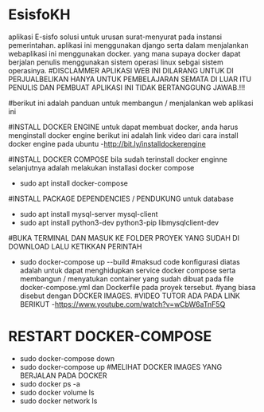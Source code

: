 # EsisfoKH
aplikasi E-sisfo solusi untuk urusan surat-menyurat pada instansi pemerintahan. aplikasi ini  menggunakan django serta dalam menjalankan webaplikasi ini menggunakan docker.
yang mana supaya docker dapat berjalan penulis menggunakan sistem operasi linux sebgai sistem operasinya.
#DISCLAMMER APLIKASI WEB INI DILARANG UNTUK DI PERJUALBELIKAN HANYA UNTUK PEMBELAJARAN SEMATA DI LUAR ITU PENULIS DAN PEMBUAT APLIKASI INI TIDAK BERTANGGUNG JAWAB.!!!

#berikut ini adalah panduan untuk membangun / menjalankan web aplikasi ini

#INSTALL DOCKER ENGINE 
untuk dapat membuat docker, anda harus menginstall docker engine berikut ini adalah link video dari cara install docker engine pada ubuntu
-http://bit.ly/installdockerengine

#INSTALL DOCKER COMPOSE
bila sudah terinstall docker enginne selanjutnya adalah melakukan installasi docker compose
- sudo apt install docker-compose

#INSTALL PACKAGE DEPENDENCIES / PENDUKUNG 
untuk database
- sudo apt install mysql-server mysql-client
- sudo apt install python3-dev python3-pip libmysqlclient-dev

#BUKA TERMINAL DAN MASUK KE FOLDER PROYEK YANG SUDAH DI DOWNLOAD 
LALU KETIKKAN PERINTAH 
- sudo docker-compose up --build
#maksud code konfigurasi diatas adalah untuk dapat menghidupkan service docker compose serta membangun / menyatukan container yang sudah dibuat pada file docker-compose.yml dan Dockerfile pada proyek tersebut.
#yang biasa disebut dengan DOCKER IMAGES.
#VIDEO TUTOR ADA PADA LINK BERIKUT
-https://www.youtube.com/watch?v=wCbW6aTnF5Q
# RESTART DOCKER-COMPOSE
- sudo docker-compose down
- sudo docker-compose up
#MELIHAT DOCKER IMAGES YANG BERJALAN PADA DOCKER 
- sudo docker ps -a
- sudo docker volume ls
- sudo docker network ls
